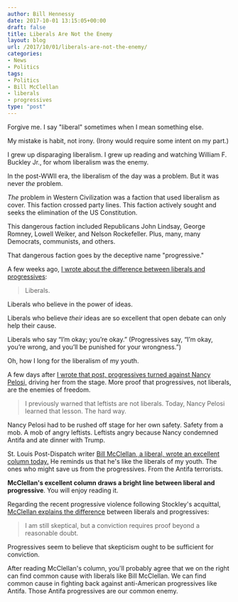 ```yaml
---
author: Bill Hennessy
date: 2017-10-01 13:15:05+00:00
draft: false
title: Liberals Are Not the Enemy
layout: blog
url: /2017/10/01/liberals-are-not-the-enemy/
categories:
- News
- Politics
tags:
- Politics
- Bill McClellan
- liberals
- progressives
type: "post"
---
```


Forgive me. I say "liberal" sometimes when I mean something else.

My mistake is habit, not irony. (Irony would require some intent on my part.)

I grew up disparaging liberalism. I grew up reading and watching William F. Buckley Jr., for whom liberalism was the enemy.

In the post-WWII era, the liberalism of the day was a problem. But it was never _the_ problem.

_The_ problem in Western Civilization was a faction that used liberalism as cover. This faction crossed party lines. This faction actively sought and seeks the elimination of the US Constitution.

This dangerous faction included Republicans John Lindsay, George Romney, Lowell Weiker, and Nelson Rockefeller. Plus, many, many Democrats, communists, and others.

That dangerous faction goes by the deceptive name "progressive."

A few weeks ago, [I wrote about the difference between liberals and progressives](https://hennessysview.com/2017/08/31/who-can-stop-the-antifa-caliphate/):



> Liberals.

Liberals who believe in the power of ideas.

Liberals who believe _their_ ideas are so excellent that open debate can only help their cause.

Liberals who say “I’m okay; you’re okay.” (Progressives say, “I’m okay, you’re wrong, and you’ll be punished for your wrongness.”)

Oh, how I long for the liberalism of my youth.



A few days after [I wrote that post, progressives turned against Nancy Pelosi,](https://hennessysview.com/2017/09/18/leftist-turn-against-nancy/) driving her from the stage. More proof that progressives, not liberals, are the enemies of freedom.



> I previously warned that leftists are not liberals. Today, Nancy Pelosi learned that lesson. The hard way.

Nancy Pelosi had to be rushed off stage for her own safety. Safety from a mob. A mob of angry leftists. Leftists angry because Nancy condemned Antifa and ate dinner with Trump.



St. Louis Post-Dispatch writer [Bill McClellan, a liberal, wrote an excellent column today.](https://www.stltoday.com/news/local/columns/bill-mcclellan/mcclellan-old-liberals-vs-young-progressives/article_ad87a719-e8ec-5ce2-a38b-512749eecc30.html) He reminds us that he's like the liberals of my youth. The ones who might save us from the progressives. From the Antifa terrorists.

**McClellan's excellent column draws a bright line between liberal and progressive**. You will enjoy reading it.

Regarding the recent progressive violence following Stockley's acquittal, [McClellan explains the difference](https://www.stltoday.com/news/local/columns/bill-mcclellan/mcclellan-old-liberals-vs-young-progressives/article_ad87a719-e8ec-5ce2-a38b-512749eecc30.html) between liberals and progressives:



> I am still skeptical, but a conviction requires proof beyond a reasonable doubt.

Progressives seem to believe that skepticism ought to be sufficient for conviction.



After reading McClellan's column, you'll probably agree that we on the right can find common cause with liberals like Bill McClellan. We can find common cause in fighting back against anti-American progressives like Antifa. Those Antifa progressives are our common enemy.
